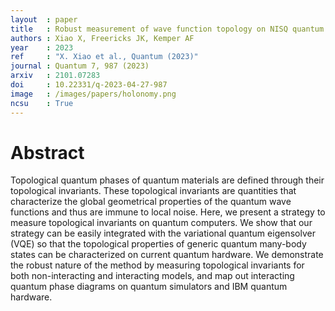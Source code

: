 ```yaml
---
layout  : paper
title   : Robust measurement of wave function topology on NISQ quantum computers
authors : Xiao X, Freericks JK, Kemper AF
year    : 2023
ref     : "X. Xiao et al., Quantum (2023)"
journal : Quantum 7, 987 (2023)
arxiv   : 2101.07283
doi     : 10.22331/q-2023-04-27-987
image   : /images/papers/holonomy.png
ncsu    : True
---
```


# Abstract
Topological quantum phases of quantum materials are defined through their topological invariants. These topological invariants are quantities that characterize the global geometrical properties of the quantum wave functions and thus are immune to local noise. Here, we present a strategy to measure topological invariants on quantum computers. We show that our strategy can be easily integrated with the variational quantum eigensolver (VQE) so that the topological properties of generic quantum many-body states can be characterized on current quantum hardware. We demonstrate the robust nature of the method by measuring topological invariants for both non-interacting and interacting models, and map out interacting quantum phase diagrams on quantum simulators and IBM quantum hardware.

